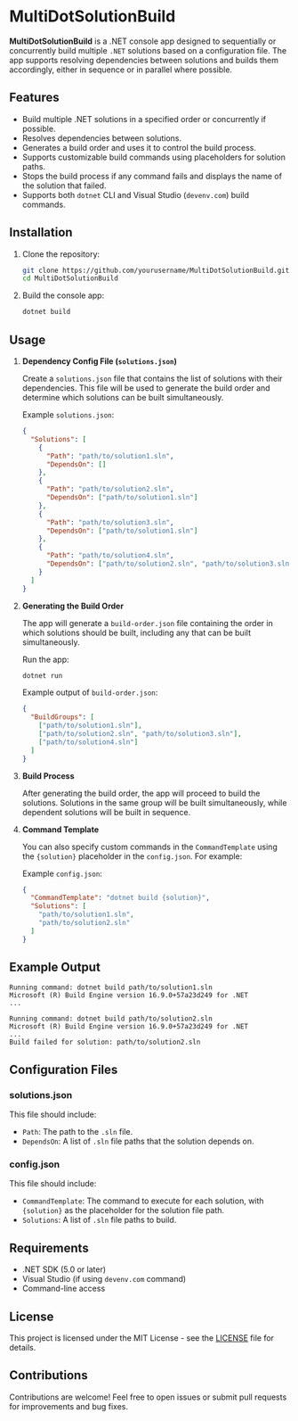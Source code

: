 
# MultiDotSolutionBuild

**MultiDotSolutionBuild** is a .NET console app designed to sequentially or concurrently build multiple `.NET` solutions based on a configuration file. The app supports resolving dependencies between solutions and builds them accordingly, either in sequence or in parallel where possible.

## Features

- Build multiple .NET solutions in a specified order or concurrently if possible.
- Resolves dependencies between solutions.
- Generates a build order and uses it to control the build process.
- Supports customizable build commands using placeholders for solution paths.
- Stops the build process if any command fails and displays the name of the solution that failed.
- Supports both `dotnet` CLI and Visual Studio (`devenv.com`) build commands.

## Installation

1. Clone the repository:

   ```bash
   git clone https://github.com/yourusername/MultiDotSolutionBuild.git
   cd MultiDotSolutionBuild
   ```

2. Build the console app:

   ```bash
   dotnet build
   ```

## Usage

1. **Dependency Config File (`solutions.json`)**

   Create a `solutions.json` file that contains the list of solutions with their dependencies. This file will be used to generate the build order and determine which solutions can be built simultaneously.

   Example `solutions.json`:
   ```json
   {
     "Solutions": [
       {
         "Path": "path/to/solution1.sln",
         "DependsOn": []
       },
       {
         "Path": "path/to/solution2.sln",
         "DependsOn": ["path/to/solution1.sln"]
       },
       {
         "Path": "path/to/solution3.sln",
         "DependsOn": ["path/to/solution1.sln"]
       },
       {
         "Path": "path/to/solution4.sln",
         "DependsOn": ["path/to/solution2.sln", "path/to/solution3.sln"]
       }
     ]
   }
   ```

2. **Generating the Build Order**

   The app will generate a `build-order.json` file containing the order in which solutions should be built, including any that can be built simultaneously.

   Run the app:

   ```bash
   dotnet run
   ```

   Example output of `build-order.json`:
   ```json
   {
     "BuildGroups": [
       ["path/to/solution1.sln"],
       ["path/to/solution2.sln", "path/to/solution3.sln"],
       ["path/to/solution4.sln"]
     ]
   }
   ```

3. **Build Process**

   After generating the build order, the app will proceed to build the solutions. Solutions in the same group will be built simultaneously, while dependent solutions will be built in sequence.

4. **Command Template**

   You can also specify custom commands in the `CommandTemplate` using the `{solution}` placeholder in the `config.json`. For example:

   Example `config.json`:
   ```json
   {
     "CommandTemplate": "dotnet build {solution}",
     "Solutions": [
       "path/to/solution1.sln",
       "path/to/solution2.sln"
     ]
   }
   ```

## Example Output

```
Running command: dotnet build path/to/solution1.sln
Microsoft (R) Build Engine version 16.9.0+57a23d249 for .NET
...

Running command: dotnet build path/to/solution2.sln
Microsoft (R) Build Engine version 16.9.0+57a23d249 for .NET
...
Build failed for solution: path/to/solution2.sln
```

## Configuration Files

### solutions.json

This file should include:

- `Path`: The path to the `.sln` file.
- `DependsOn`: A list of `.sln` file paths that the solution depends on.

### config.json

This file should include:

- `CommandTemplate`: The command to execute for each solution, with `{solution}` as the placeholder for the solution file path.
- `Solutions`: A list of `.sln` file paths to build.

## Requirements

- .NET SDK (5.0 or later)
- Visual Studio (if using `devenv.com` command)
- Command-line access

## License

This project is licensed under the MIT License - see the [LICENSE](LICENSE) file for details.

## Contributions

Contributions are welcome! Feel free to open issues or submit pull requests for improvements and bug fixes.